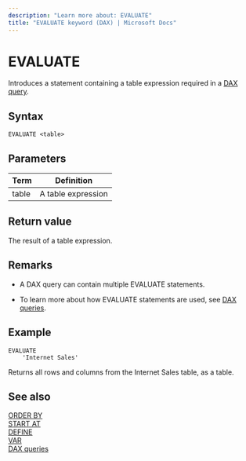 ```yaml
---
description: "Learn more about: EVALUATE"
title: "EVALUATE keyword (DAX) | Microsoft Docs"
---
```

# EVALUATE
  
Introduces a statement containing a table expression required in a [DAX query](dax-queries.md).

## Syntax  
  
```dax
EVALUATE <table>  
```
  
## Parameters  
  
|Term|Definition|  
|--------|--------------|  
|table|A table expression|  
  
## Return value

The result of a table expression.

## Remarks

- A DAX query can contain multiple EVALUATE statements.

- To learn more about how EVALUATE statements are used, see [DAX queries](dax-queries.md).

## Example

```dax
EVALUATE
    'Internet Sales'
```

Returns all rows and columns from the Internet Sales table, as a table.

## See also

[ORDER BY](orderby-statement-dax.md)  
[START AT](startat-statement-dax.md)  
[DEFINE](define-statement-dax.md)  
[VAR](var-dax.md)  
[DAX queries](dax-queries.md)  
